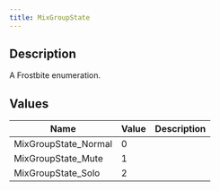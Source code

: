 ```yaml
---
title: MixGroupState
---
```

## Description

A Frostbite enumeration.

## Values

| Name                  | Value | Description |
| --------------------- | ----- | ----------- |
| MixGroupState\_Normal | 0     |             |
| MixGroupState\_Mute   | 1     |             |
| MixGroupState\_Solo   | 2     |             |
